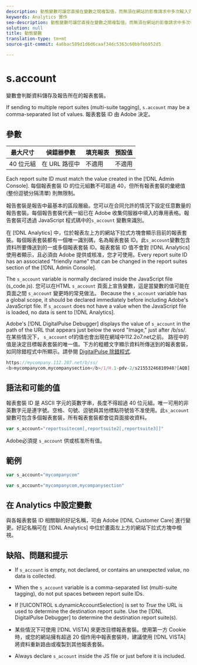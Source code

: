 ```yaml
---
description: 動態變數可讓您直接在變數之間複製值，而無須在網站的影像請求中多次輸入完整值。
keywords: Analytics 實作
seo-description: 動態變數可讓您直接在變數之間複製值，而無須在網站的影像請求中多次輸入完整值。
solution: null
title: 動態變數
translation-type: tm+mt
source-git-commit: 4a6bac589d1d6d6caaf34dc5363c60bbfbb952d5

---
```



# s.account

 變數會判斷資料儲存及報告所在的報表套裝。

If sending to multiple report suites (multi-suite tagging), `s.account` may be a comma-separated list of values. 報表套裝 ID 由 Adobe 決定。

## 參數

| 最大尺寸 | 偵錯器參數 | 填充報表 | 預設值 |
|--- |--- |--- |--- |
| 40 位元組 | 在 URL 路徑中 | 不適用 | 不適用 |

Each report suite ID must match the value created in the [!DNL Admin Console]. 每個報表套裝 ID 的位元組數不可超過 40，但所有報表套裝的彙總值 (整份逗號分隔清單) 則無限制。

報告套裝是報告中最基本的區段層級。您可以在合同允許的情況下設定任意數量的報告套裝。每個報告套裝代表一組已在 Adobe 收集伺服器中填入的專用表格。報告套裝可透過 JavaScript 程式碼中的`s_account` 變數來識別。

在 [!DNL Analytics] 中，位於報表左上方的網站下拉式方塊會顯示目前的報表套裝。每個報表套裝都有一個唯一識別碼，名為報表套裝 ID。此`s_account`變數包含資料所要傳送到的一或多個報表套裝 ID。報表套裝 ID 值不會對 [!DNL Analytics] 使用者顯示，且必須由 Adobe 提供或核准，您才可使用。Every report suite ID has an associated "friendly name" that can be changed in the report suites section of the [!DNL Admin Console].

The `s_account` variable is normally declared inside the JavaScript file (s_code.js). 您可以在HTML `s_account` 頁面上宣告變數，這是當變數的值可能在頁面之間 `s_account` 變更時的常見做法。 Because the `s_account` variable has a global scope, it should be declared immediately before including Adobe's JavaScript file. If `s_account` does not have a value when the JavaScript file is loaded, no data is sent to [!DNL Analytics].

Adobe's [!DNL DigitalPulse Debugger] displays the value of `s_account` in the path of the URL that appears just below the word "Image," just after /b/ss/. 在某些情況下， `s_account` of的值也會出現在網域中112.2o7.net之前。 路徑中的值是決定目標報表套裝的唯一值。下方的粗體文字顯示資料所傳送到的報表套裝，如同除錯程式中所顯示。請參閱 [DigitalPulse 除錯程式](/help/implement/impl-testing/debugger.md).

```js
https://mycompany.112.207.net/b/ss/ 
<b>mycompanycom,mycompanysection</b>/1/H.1-pdv-2/s21553246810948?[AQB]
```

## 語法和可能的值

報表套裝 ID 是 ASCII 字元的英數字串，長度不得超過 40 位元組。唯一可用的非英數字元是連字號。空格、句號、逗號與其他標點符號皆不准使用。此`s_account`變數可包含多個報表套裝，所有報表套裝都會從頁面接收資料。

```js
var s_account="reportsuitecom[,reportsuite2[,reportsuite3]]"
```

Adobe必須提 `s_account` 供或核准所有值。

## 範例

```js
var s_account="mycompanycom"
```

```js
var s_account="mycompanycom,mycompanysection"
```

## 在 Analytics 中設定變數

與各報表套裝 ID 相關聯的好記名稱，可由 Adobe [!DNL Customer Care] 進行變更。好記名稱可在 [!DNL Analytics] 中位於畫面左上方的網站下拉式方塊中檢視。

## 缺陷、問題和提示

* If `s_account` is empty, not declared, or contains an unexpected value, no data is collected.
* When the `s_account` variable is a comma-separated list (multi-suite tagging), do not put spaces between report suite IDs.
* If [!UICONTROL s.dynamicAccountSelection] is set to *True* the URL is used to determine the destination report suite. Use the [!DNL DigitalPulse Debugger] to determine the destination report suite(s).

* 某些情況下可使用 [!DNL VISTA] 來更改目標報表套裝。使用第一方 Cookie 時，或您的網站擁有超過 20 個作用中報表套裝時，建議使用 [!DNL VISTA] 將資料重新路由或複製到其他報表套裝。

* Always declare `s_account` inside the JS file or just before it is included.

